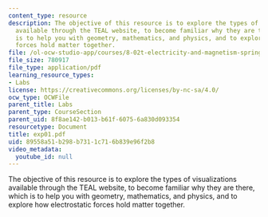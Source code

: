 ```yaml
---
content_type: resource
description: The objective of this resource is to explore the types of visualizations
  available through the TEAL website, to become familiar why they are there, which
  is to help you with geometry, mathematics, and physics, and to explore how electrostatic
  forces hold matter together.
file: /ol-ocw-studio-app/courses/8-02t-electricity-and-magnetism-spring-2005/89558a51b298b7311c716b839e96f2b8_exp01.pdf
file_size: 780917
file_type: application/pdf
learning_resource_types:
- Labs
license: https://creativecommons.org/licenses/by-nc-sa/4.0/
ocw_type: OCWFile
parent_title: Labs
parent_type: CourseSection
parent_uid: 8f8ae142-b013-b61f-6075-6a830d093354
resourcetype: Document
title: exp01.pdf
uid: 89558a51-b298-b731-1c71-6b839e96f2b8
video_metadata:
  youtube_id: null
---
```

The objective of this resource is to explore the types of visualizations available through the TEAL website, to become familiar why they are there, which is to help you with geometry, mathematics, and physics, and to explore how electrostatic forces hold matter together.
